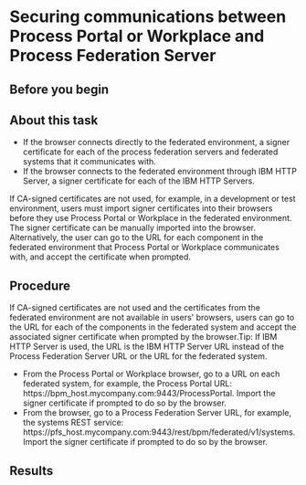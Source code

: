 # Securing communications between Process Portal or Workplace and Process Federation Server

## Before you begin

## About this task

- If the browser connects directly to the federated environment, a signer certificate for each of
the process federation servers and federated systems that it communicates with.
- If the browser connects to the federated environment through IBM HTTP Server, a signer
certificate for each of the IBM HTTP Servers.

If CA-signed certificates are not used, for example, in a
development or test environment, users must import signer certificates into their browsers before
they use Process Portal or
Workplace in the
federated environment. The signer certificate can be manually imported into the browser.
Alternatively, the user can go to the URL for each component in the federated environment that
Process Portal or Workplace communicates with, and
accept the certificate when prompted.

## Procedure

If CA-signed certificates are not used and the certificates from the federated
environment are not available in users' browsers, users can go to the URL for each of the components
in the federated system and accept the associated signer certificate when prompted by the
browser.Tip: If IBM HTTP Server is used, the URL is the IBM HTTP Server URL instead of
the Process Federation Server URL or the URL for the
federated system.

- From the Process Portal or Workplace browser, go to a URL on
each federated system, for example, the Process Portal URL:
https://bpm\_host.mycompany.com:9443/ProcessPortal.
Import the signer certificate if prompted to do so by the browser.
- From the browser, go to a Process Federation Server URL, for
example, the systems REST service:
https://pfs\_host.mycompany.com:9443/rest/bpm/federated/v1/systems.
Import the signer certificate if prompted to do so by the browser.

## Results